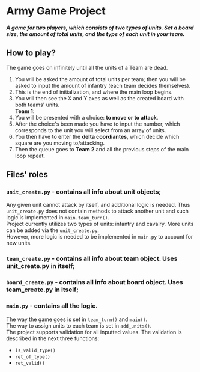 # Army Game Project

***A game for two players, which consists of two types of units.
Set a board size, the amount of total units, and the type of each unit in your team.***

## How to play?

The game goes on infinitely until all the units of a Team are dead.

1. You will be asked the amount of total units per team; 
then you will be asked to input the amount of infantry (each team decides themselves).  
1. This is the end of initialization, and where the main loop begins.
1. You will then see the X and Y axes as well as the created board with both teams' units.  
   **Team 1**:  
1. You will be presented with a choice: **to move or to attack**.
1. After the choice's been made you have to input the number, 
which corresponds to the unit you will select from an array of units.  
1. You then have to enter the **delta coordiantes**, which decide which square are you
moving to/attacking.  
1. Then the queue goes to **Team 2** and all the previous steps of the main loop repeat.


## Files' roles

### `unit_create.py` - contains all info about unit objects;

Any given unit cannot attack by itself, and additional logic is needed. Thus `unit_create.py`
does not contain methods to attack another unit and such logic is implemented in `main.team_turn()`.  
Project currently utilizes two types of units: infantry and cavalry.
More units can be added via the `unit_create.py`.  
However, more logic is needed to be implemented in `main.py` to account for new units.

### `team_create.py` - contains all info about team object. Uses unit_create.py in itself;


### `board_create.py` - contains all info about board object. Uses team_create.py in itself;


### `main.py` - contains all the logic. 

The way the game goes is set in `team_turn()` and `main()`.  
The way to assign units to each team is set in `add_units()`.  
The project supports validation for all inputted values. 
The validation is described in the next three functions:  
* `is_valid_type()`
* `ret_of_type()`
* `ret_valid()`
